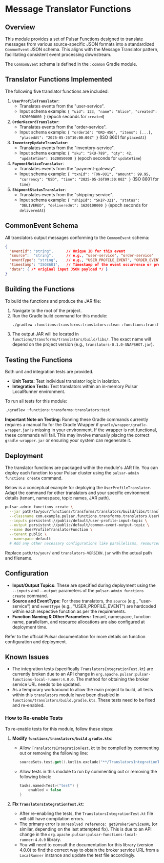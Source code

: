 # Message Translator Functions

## Overview

This module provides a set of Pulsar Functions designed to translate messages from various source-specific JSON formats into a standardized `CommonEvent` JSON schema. This aligns with the Message Translator pattern, facilitating consistent event processing downstream.

The `CommonEvent` schema is defined in the `:common` Gradle module.

## Translator Functions Implemented

The following five translator functions are included:

1.  **`UserProfileTranslator`**:
    *   Translates events from the "user-service".
    *   Input schema example: `{ "uid": 123, "name": "Alice", "created": 1620000000 }` (epoch seconds for `created`)
2.  **`OrderRecordTranslator`**:
    *   Translates events from the "order-service".
    *   Input schema example: `{ "orderId": "ORD-456", "items": [...], "placedAt": "2025-05-26T10:00:00Z" }` (ISO 8601 for `placedAt`)
3.  **`InventoryUpdateTranslator`**:
    *   Translates events from the "inventory-service".
    *   Input schema example: `{ "sku": "SKU-789", "qty": 42, "updateTime": 1620050000 }` (epoch seconds for `updateTime`)
4.  **`PaymentNoticeTranslator`**:
    *   Translates events from the "payment-gateway".
    *   Input schema example: `{ "txnId": "TXN-001", "amount": 99.95, "currency": "USD", "time": "2025-05-26T09:30:00Z" }` (ISO 8601 for `time`)
5.  **`ShipmentStatusTranslator`**:
    *   Translates events from the "shipping-service".
    *   Input schema example: `{ "shipId": "SHIP-321", "status": "DELIVERED", "deliveredAt": 1620100000 }` (epoch seconds for `deliveredAt`)

## CommonEvent Schema

All translators output messages conforming to the `CommonEvent` schema:

```json
{
  "eventId": "string",      // Unique ID for this event
  "source":  "string",      // e.g., "user-service", "order-service"
  "eventType": "string",    // e.g., "USER_PROFILE_EVENT", "ORDER_EVENT"
  "timestamp": "ISO8601",   // Timestamp of the event occurrence or processing
  "data": { /* original input JSON payload */ }
}
```

## Building the Functions

To build the functions and produce the JAR file:

1.  Navigate to the root of the project.
2.  Run the Gradle build command for this module:
    ```bash
    ./gradlew :functions:transforms:translators:clean :functions:transforms:translators:build
    ```
3.  The output JAR will be located in `functions/transforms/translators/build/libs/`. The exact name will depend on the project version (e.g., `translators-0.1.0-SNAPSHOT.jar`).

## Testing the Functions

Both unit and integration tests are provided.

*   **Unit Tests:** Test individual translator logic in isolation.
*   **Integration Tests:** Test translators within an in-memory Pulsar LocalRunner environment.

To run all tests for this module:

```bash
./gradlew :functions:transforms:translators:test
```

**Important Note on Testing:** Running these Gradle commands currently requires a manual fix for the Gradle Wrapper if `gradle/wrapper/gradle-wrapper.jar` is missing in your environment. If the wrapper is not functional, these commands will fail. This may involve manually placing the correct `gradle-wrapper.jar` or ensuring your system can regenerate it.

## Deployment

The translator functions are packaged within the module's JAR file. You can deploy each function to your Pulsar cluster using the `pulsar-admin functions create` command.

Below is a conceptual example for deploying the `UserProfileTranslator`. Adapt the command for other translators and your specific environment details (tenant, namespace, topic names, JAR path).

```bash
pulsar-admin functions create \
  --jar path/to/your/functions/transforms/translators/build/libs/translators-VERSION.jar \
  --classname com.example.pulsar.functions.transforms.translators.UserProfileTranslator \
  --inputs persistent://public/default/user-profile-input-topic \
  --output persistent://public/default/common-event-output-topic \
  --name UserProfileTranslatorFunction \
  --tenant public \
  --namespace default 
  # Add any other necessary configurations like parallelisms, resources, etc.
```

Replace `path/to/your/` and `translators-VERSION.jar` with the actual path and filename.

## Configuration

*   **Input/Output Topics:** These are specified during deployment using the `--inputs` and `--output` parameters of the `pulsar-admin functions create` command.
*   **Source and EventType:** For these translators, the `source` (e.g., "user-service") and `eventType` (e.g., "USER_PROFILE_EVENT") are hardcoded within each respective function as per the requirements.
*   **Function Naming & Other Parameters:** Tenant, namespace, function name, parallelism, and resource allocations are also configured at deployment time.

Refer to the official Pulsar documentation for more details on function configuration and deployment.

## Known Issues

- The integration tests (specifically `TranslatorsIntegrationTest.kt`) are currently broken due to an API change in `org.apache.pulsar:pulsar-functions-local-runner:4.0.0`. The method for obtaining the broker service URL needs to be updated.
- As a temporary workaround to allow the main project to build, all tests within this `translators` module have been disabled in `functions/translators/build.gradle.kts`. These tests need to be fixed and re-enabled.

### How to Re-enable Tests

To re-enable tests for this module, follow these steps:

1.  **Modify `functions/translators/build.gradle.kts`**:
    *   Allow `TranslatorsIntegrationTest.kt` to be compiled by commenting out or removing the following line:
        ```kotlin
        sourceSets.test.get().kotlin.exclude("**/TranslatorsIntegrationTest.kt")
        ```
    *   Allow tests in this module to run by commenting out or removing the following block:
        ```kotlin
        tasks.named<Test>("test") {
            enabled = false
        }
        ```

2.  **Fix `TranslatorsIntegrationTest.kt`**:
    *   After re-enabling the tests, the `TranslatorsIntegrationTest.kt` file will still have compilation errors.
    *   The primary error is `Unresolved reference: getBrokerServiceURL` (or similar, depending on the last attempted fix). This is due to an API change in the `org.apache.pulsar:pulsar-functions-local-runner:4.0.0` library.
    *   You will need to consult the documentation for this library (version 4.0.0) to find the correct way to obtain the broker service URL from a `LocalRunner` instance and update the test file accordingly.
